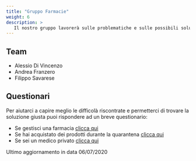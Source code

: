 ```yaml
---
title: "Gruppo Farmacie"
weight: 6
description: >
   Il nostro gruppo lavorerà sulle problematiche e sulle possibili soluzioni per la gestione delle farmacie dopo la quarantena.
---
```


## Team

* Alessio Di Vincenzo
* Andrea Franzero  
* Filippo Savarese 


## Questionari
Per aiutarci a capire meglio le difficolà riscontrate e permetterci di trovare la soluzione giusta puoi rispondere ad un breve questionario:

* Se gestisci una farmacia [clicca qui](https://docs.google.com/forms/d/e/1FAIpQLSd65YNugSFhi36_33nzGfxAph71Dwg_Tmfwm0G_dox_5r_Okw/viewform)
* Se hai acquistato dei prodotti durante la quarantena [clicca qui](https://docs.google.com/forms/d/e/1FAIpQLSfpVNuLTK8PHMfA-VWxVdHG4pY19tiyl3IqFPPwcTbbOs49QQ/viewform)
* Se sei un medico privato [clicca qui](https://docs.google.com/forms/d/1LLdM3RFRwSZfRb1OnF8MUAToD-XdvhpGZB4I6THJjDM/viewform)

Ultimo aggiornamento in data 06/07/2020

